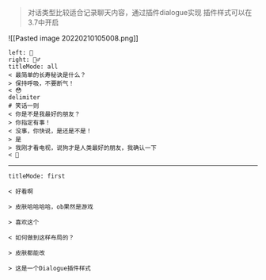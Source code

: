 > 对话类型比较适合记录聊天内容，通过插件dialogue实现
>  插件样式可以在3.7中开启

![[Pasted image 20220210105008.png]]



```dialogue
left: 🧔
right: 👳‍♂️
titleMode: all
< 最简单的长寿秘诀是什么？
> 保持呼吸，不要断气！
< 😳
delimiter
# 笑话一则
< 你是不是我最好的朋友？
> 你指定有事！
< 没事，你快说，是还是不是！
> 是
> 我刚才看电视，说狗才是人类最好的朋友，我确认一下
< 🤧
```
---
```dialogue
titleMode: first 

< 好看啊

> 皮肤哈哈哈哈，ob果然是游戏

> 喜欢这个

< 如何做到这样布局的？

> 皮肤都能改

> 这是一个Dialogue插件样式


```